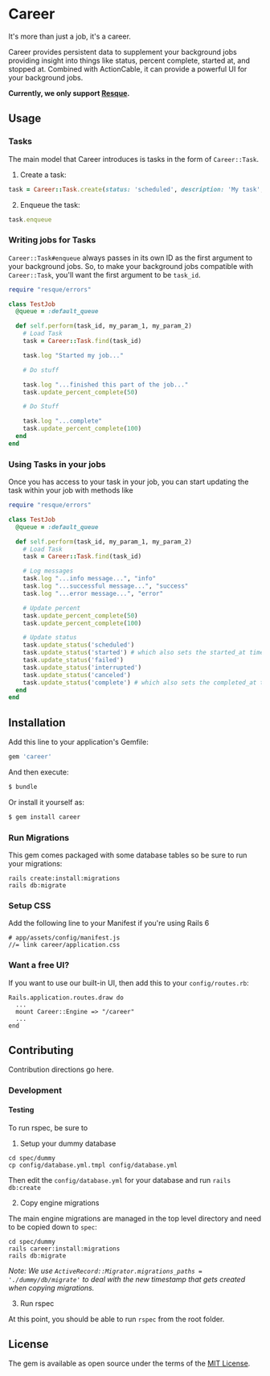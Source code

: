 # Career

It's more than just a job, it's a career. 

Career provides persistent data to supplement your background jobs providing insight into things like status, percent complete, started at, and stopped at. Combined with ActionCable, it can provide a powerful UI for your background jobs.

**Currently, we only support [Resque](https://github.com/resque/resque).**

## Usage

### Tasks

The main model that Career introduces is tasks in the form of `Career::Task`.

1. Create a task:

```ruby
task = Career::Task.create(status: 'scheduled', description: 'My task', class_name: 'MyBackgroundJob')
```

2. Enqueue the task:

```ruby
task.enqueue
```

### Writing jobs for Tasks

`Career::Task#enqueue` always passes in its own ID as the first argument to your background jobs. So, to make your background jobs compatible with `Career::Task`, you'll want the first argument to be `task_id`.

```ruby
require "resque/errors"

class TestJob
  @queue = :default_queue

  def self.perform(task_id, my_param_1, my_param_2)
    # Load Task
    task = Career::Task.find(task_id)

    task.log "Started my job..."

    # Do stuff

    task.log "...finished this part of the job..."
    task.update_percent_complete(50)

    # Do Stuff

    task.log "...complete"
    task.update_percent_complete(100)
  end
end
```

### Using Tasks in your jobs

Once you has access to your task in your job, you can start updating the task within your job with methods like

```ruby
require "resque/errors"

class TestJob
  @queue = :default_queue

  def self.perform(task_id, my_param_1, my_param_2)
    # Load Task
    task = Career::Task.find(task_id)

    # Log messages
    task.log "...info message...", "info"
    task.log "...successful message...", "success"
    task.log "...error message...", "error"

    # Update percent
    task.update_percent_complete(50)
    task.update_percent_complete(100)

    # Update status
    task.update_status('scheduled')
    task.update_status('started') # which also sets the started_at timestamp
    task.update_status('failed')
    task.update_status('interrupted')
    task.update_status('canceled')
    task.update_status('complete') # which also sets the completed_at timestamp
  end
end
```



## Installation
Add this line to your application's Gemfile:

```ruby
gem 'career'
```

And then execute:
```bash
$ bundle
```

Or install it yourself as:
```bash
$ gem install career
```

### Run Migrations

This gem comes packaged with some database tables so be sure to run your migrations:

```
rails create:install:migrations
rails db:migrate
```

### Setup CSS

Add the following line to your Manifest if you're using Rails 6

```
# app/assets/config/manifest.js
//= link career/application.css
```

### Want a free UI?

If you want to use our built-in UI, then add this to your `config/routes.rb`:

```
Rails.application.routes.draw do
  ...
  mount Career::Engine => "/career"
  ...
end
```

## Contributing
Contribution directions go here.

### Development

#### Testing

To run rspec, be sure to

1. Setup your dummy database

```
cd spec/dummy
cp config/database.yml.tmpl config/database.yml
```

Then edit the `config/database.yml` for your database and run `rails db:create`

2. Copy engine migrations

The main engine migrations are managed in the top level directory and need to be copied down to `spec`:

```
cd spec/dummy
rails career:install:migrations
rails db:migrate
```

*Note: We use `ActiveRecord::Migrator.migrations_paths = './dummy/db/migrate'` to deal with the new timestamp that gets created when copying migrations.*

3. Run rspec

At this point, you should be able to run `rspec` from the root folder.

## License
The gem is available as open source under the terms of the [MIT License](https://opensource.org/licenses/MIT).
